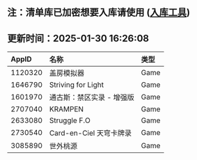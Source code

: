 ## 注：清单库已加密想要入库请使用 ([入库工具](https://github.com/BlankTMing/ManifestAutoUpdate/releases))

## 更新时间：2025-01-30 16:26:08
| AppID | 名称 | 类型  |
| :-------------------- | :----------------------------- | :----------- |
| 1120320 | 盖房模拟器| Game |
| 1646790 | Striving for Light| Game |
| 1601970 | 通古斯：禁区实录 - 增强版| Game |
| 2707040 | KRAMPEN| Game |
| 2633080 | Struggle F.O| Game |
| 2730540 | Card-en-Ciel 天穹卡牌录| Game |
| 3085890 | 世外桃源| Game |
